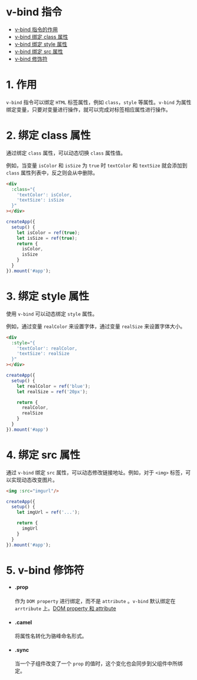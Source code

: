 # v-bind 指令

- [v-bind 指令的作用](#1-作用)
- [v-bind 绑定 class 属性](#2-绑定-class-属性)
- [v-bind 绑定 style 属性](#3-绑定-style-属性)
- [v-bind 绑定 src 属性](#4-绑定-src-属性)
- [v-bind 修饰符](#5-v-bind-修饰符)


# 1. 作用
`v-bind` 指令可以绑定 `HTML` 标签属性，例如 `class`，`style` 等属性。`v-bind` 为属性绑定变量，只要对变量进行操作，就可以完成对标签相应属性进行操作。


# 2. 绑定 class 属性
通过绑定 `class` 属性，可以动态切换 `class` 属性值。

例如，当变量 `isColor` 和 `isSize` 为 `true` 时 `textColor` 和 `textSize` 就会添加到 `class` 属性列表中，反之则会从中删除。

```html
<div 
  :class="{
    'textColor': isColor, 
    'textSize': isSize
  }"
></div>
```
```js
createApp({
  setup() {
    let isColor = ref(true);
    let isSize = ref(true);
    return {
      isColor,
      isSize
    }
  }
}).mount('#app');
```


# 3. 绑定 style 属性
使用 `v-bind` 可以动态绑定 `style` 属性。

例如，通过变量 `realColor` 来设置字体，通过变量 `realSize` 来设置字体大小。

```html
<div 
  :style="{
    'textColor': realColor, 
    'textSize': realSize
  }"
></div>
```
```js
createApp({
  setup() {
    let realColor = ref('blue');
    let realSize = ref('20px');

    return {
      realColor,
      realSize
    }
  }
}).mount('#app')
```


# 4. 绑定 src 属性
通过 `v-bind` 绑定 `src` 属性，可以动态修改链接地址。例如，对于 `<img>` 标签，可以实现动态改变图片。

```html
<img :src="imgurl"/>
```
```js
createApp({
  setup() {
    let imgUrl = ref('...');

    return {
      imgUrl
    }
  }
}).mount('#app');
```


# 5. v-bind 修饰符
- #### .prop
  作为 `DOM property` 进行绑定，而不是 `attribute` 。`v-bind` 默认绑定在 `arrtribute` 上。[DOM property 和 attribute](https://juejin.cn/post/6844903874143191047)

- #### .camel
  将属性名转化为骆峰命名形式。

- #### .sync
  当一个子组件改变了一个 `prop` 的值时，这个变化也会同步到父组件中所绑定。
  